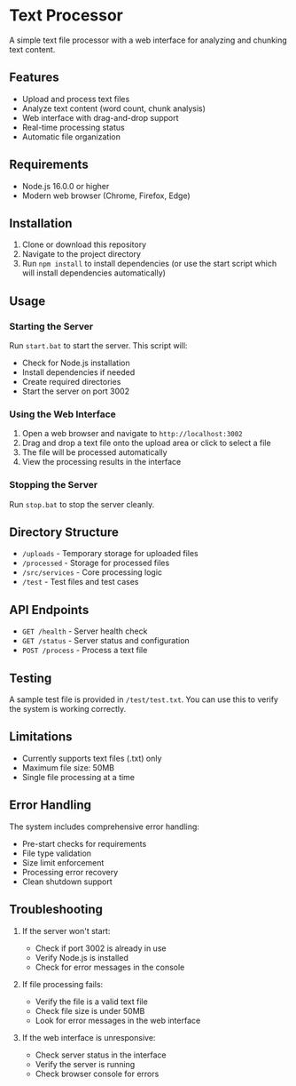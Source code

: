 # Text Processor

A simple text file processor with a web interface for analyzing and chunking text content.

## Features

- Upload and process text files
- Analyze text content (word count, chunk analysis)
- Web interface with drag-and-drop support
- Real-time processing status
- Automatic file organization

## Requirements

- Node.js 16.0.0 or higher
- Modern web browser (Chrome, Firefox, Edge)

## Installation

1. Clone or download this repository
2. Navigate to the project directory
3. Run `npm install` to install dependencies (or use the start script which will install dependencies automatically)

## Usage

### Starting the Server

Run `start.bat` to start the server. This script will:
- Check for Node.js installation
- Install dependencies if needed
- Create required directories
- Start the server on port 3002

### Using the Web Interface

1. Open a web browser and navigate to `http://localhost:3002`
2. Drag and drop a text file onto the upload area or click to select a file
3. The file will be processed automatically
4. View the processing results in the interface

### Stopping the Server

Run `stop.bat` to stop the server cleanly.

## Directory Structure

- `/uploads` - Temporary storage for uploaded files
- `/processed` - Storage for processed files
- `/src/services` - Core processing logic
- `/test` - Test files and test cases

## API Endpoints

- `GET /health` - Server health check
- `GET /status` - Server status and configuration
- `POST /process` - Process a text file

## Testing

A sample test file is provided in `/test/test.txt`. You can use this to verify the system is working correctly.

## Limitations

- Currently supports text files (.txt) only
- Maximum file size: 50MB
- Single file processing at a time

## Error Handling

The system includes comprehensive error handling:
- Pre-start checks for requirements
- File type validation
- Size limit enforcement
- Processing error recovery
- Clean shutdown support

## Troubleshooting

1. If the server won't start:
   - Check if port 3002 is already in use
   - Verify Node.js is installed
   - Check for error messages in the console

2. If file processing fails:
   - Verify the file is a valid text file
   - Check file size is under 50MB
   - Look for error messages in the web interface

3. If the web interface is unresponsive:
   - Check server status in the interface
   - Verify the server is running
   - Check browser console for errors
